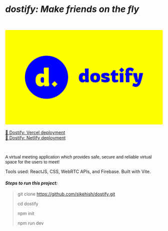# <span> **_dostify: Make friends on the fly_** </span>

<br>

![alt text](src/assets/faviconio-logo/logo.svg "dostify logo")

[🔗 Dostify: Vercel deployment](https://dostify.vercel.app/)<br>
[🔗 Dostify: Netlify deployment](https://main--dostify-1.netlify.app/)

<br>

<p style="font-family:Sans-serif">A virtual meeting application which provides safe, secure and reliable virtual space for the users to meet!</p>
<p>Tools used: ReactJS, CSS, WebRTC APIs, and Firebase. Built with Vite.</p>

#### _Steps to run this project:_

> git clone https://github.com/sikehish/dostify.git
>
> cd dostify
>
> npm init
>
> npm run dev
